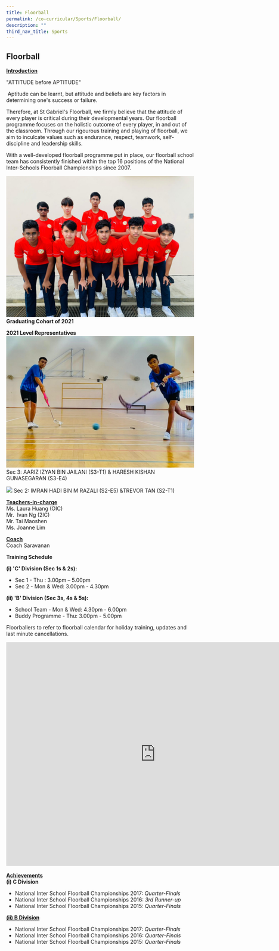 ```yaml
---
title: Floorball
permalink: /co-curricular/Sports/Floorball/
description: ""
third_nav_title: Sports
---
```

## Floorball 

**<u>Introduction</u>** 

"ATTITUDE before APTITUDE"

 Aptitude can be learnt, but attitude and beliefs are key factors in determining one's success or failure.   

Therefore, at St Gabriel's Floorball, we firmly believe that the attitude of every player is critical during their developmental years. Our floorball programme focuses on the holistic outcome of every player, in and out of the classroom. Through our rigourous training and playing of floorball, we aim to inculcate values such as endurance, respect, teamwork, self-discipline and leadership skills. 

With a well-developed floorball programme put in place, our floorball school team has consistently finished within the top 16 positions of the National Inter-Schools Floorball Championships since 2007.

![](/images/Graduating%20Cohort%20of%202021.png)
**Graduating Cohort of 2021**

**2021 Level Representatives**
![](/images/2021%20Level%20Representatives.png)
Sec 3: AARIZ IZYAN BIN JAILANI (S3-T1) & HARESH KISHAN GUNASEGARAN (S3-E4)

![](/images/S2.png)
Sec 2: IMRAN HADI BIN M RAZALI (S2-E5) &TREVOR TAN (S2-T1)

**<u>Teachers-in-charge</u>**
<br>
Ms. Laura Huang (OIC)<br>
Mr.  Ivan Ng (2IC) <br>
Mr. Tai Maoshen <br>
Ms. Joanne Lim

  

**<u>Coach</u>**<br>
Coach Saravanan

  

**Training Schedule**

**(i) 'C' Division (Sec 1s & 2s):**

*   Sec 1 - Thu : 3.00pm – 5.00pm
*   Sec 2 - Mon & Wed: 3.00pm - 4.30pm

**(ii) 'B' Division (Sec 3s, 4s & 5s):**

*   School Team - Mon & Wed: 4.30pm - 6.00pm
*   Buddy Programme - Thu: 3.00pm - 5.00pm

Floorballers to refer to floorball calendar for holiday training, updates and last minute cancellations.

<iframe src="https://calendar.google.com/calendar/embed?src=c_rnuv42e4idoifn747q4sce0ju4%40group.calendar.google.com&ctz=Asia%2FSingapore" style="border: 0" width="800" height="600" frameborder="0" scrolling="no"></iframe>

**<u>Achievements</u>**<br>
**(i) C Division**

*   National Inter School Floorball Championships 2017: _Quarter-Finals_
*   National Inter School Floorball Championships 2016: _3rd Runner-up_
*   National Inter School Floorball Championships 2015: _Quarter-Finals_

  

**<u>(ii) B Division</u>**

*   National Inter School Floorball Championships 2017: _Quarter-Finals_
*   National Inter School Floorball Championships 2016: _Quarter-Finals_
*   National Inter School Floorball Championships 2015: _Quarter-Finals_

